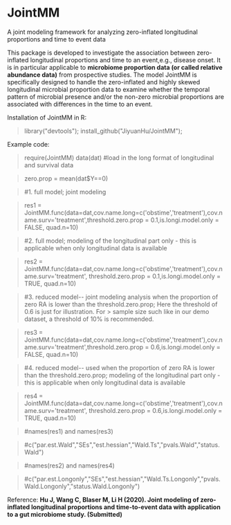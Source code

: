 # JointMM
A joint modeling framework for analyzing zero-inflated longitudinal proportions and time to event data

This package is developed to investigate the association between zero-inflated longitudinal proportions and time to an event,e.g., disease onset. It is in particular applicable to **microbiome proportion data (or called relative abundance data)** from prospective studies. The model JointMM is specifically designed to handle the zero-inflated and highly skewed longitudinal microbial proportion data to examine whether the temporal pattern of microbial presence and/or the non-zero microbial proportions are associated with differences in the time to an event. 

Installation of JointMM in R:

> library("devtools");
> install_github("JiyuanHu/JointMM");

Example code:

> require(JointMM)
> data(dat) #load in the long format of longitudinal and survival data

> zero.prop = mean(dat$Y==0)  

> #1. full model; joint modeling

> res1 = JointMM.func(data=dat,cov.name.long=c('obstime','treatment'),cov.name.surv='treatment',threshold.zero.prop = 0.1,is.longi.model.only = FALSE, quad.n=10) 

> #2. full model; modeling of the longitudinal part only - this is applicable when only longitudinal data is available

> res2 = JointMM.func(data=dat,cov.name.long=c('obstime','treatment'),cov.name.surv='treatment', threshold.zero.prop = 0.1,is.longi.model.only = TRUE, quad.n=10) 

> #3. reduced model-- joint modeling analysis when the proportion of zero RA is lower than the threshold.zero.prop; Here the threshold of 0.6 is just for illustration. For > sample size such like in our demo dataset, a threshold of 10\% is recommended.

> res3 = JointMM.func(data=dat,cov.name.long=c('obstime','treatment'),cov.name.surv='treatment',threshold.zero.prop = 0.6,is.longi.model.only = FALSE, quad.n=10) 

> #4. reduced model-- used when the proportion of zero RA is lower than the threshold.zero.prop; modeling of the longitudinal part only - this is applicable when only longitudinal data is available

> res4 = JointMM.func(data=dat,cov.name.long=c('obstime','treatment'),cov.name.surv='treatment',
                  threshold.zero.prop = 0.6,is.longi.model.only = TRUE, quad.n=10) 

> #names(res1) and names(res3) 

> #c("par.est.Wald","SEs","est.hessian","Wald.Ts","pvals.Wald","status.Wald") 

> #names(res2) and names(res4) 

> #c("par.est.Longonly","SEs","est.hessian","Wald.Ts.Longonly","pvals.Wald.Longonly","status.Wald.Longonly")


Reference: **Hu J, Wang C, Blaser M, Li H (2020). Joint modeling of zero-inflated longitudinal proportions and time-to-event data with application to a gut microbiome study. (Submitted)**
